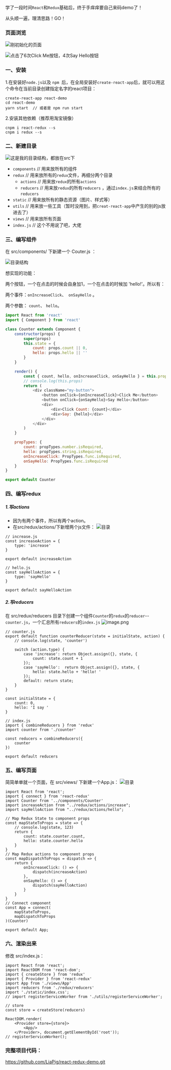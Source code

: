 学了一段时间``React``和``Redux``基础后，终于手痒痒要自己来码demo了！

从头顺一遍，理清思路！GO！

### 页面浏览
![刚初始化的页面](https://upload-images.jianshu.io/upload_images/7016617-5b5e833c5e244d8f.png?imageMogr2/auto-orient/strip%7CimageView2/2/w/1240)


![点击了6次Click Me按钮，4次Say Hello按钮](https://upload-images.jianshu.io/upload_images/7016617-bfd80218650e4138.png?imageMogr2/auto-orient/strip%7CimageView2/2/w/1240)



### 一、安装
1.在安装好`` node.js ``以及 ``npm ``后，在全局安装好``create-react-app``后，就可以用这个命令在当前目录创建指定名字的react项目：
```
create-react-app react-demo
cd react-demo
yarn start  // 或者是 npm run start
```
2.安装其他依赖（推荐用淘宝镜像）
```
cnpm i react-redux --s
cnpm i redux --s
```

### 二、新建目录
![这是我的目录结构，都放在src下](https://upload-images.jianshu.io/upload_images/7016617-0a14db02b2e3cba6.png?imageMogr2/auto-orient/strip%7CimageView2/2/w/1240)

+ ``components``  // 用来放所有的组件
+ ``redux``  // 用来放所有的``redux``文件，再细分两个目录
  - ``actions``  // 用来放``redux``的所有``actions``
  - ``reducers``  //  用来放``redux``的所有``reducers``  ，通过``index.js``来结合所有的``reducers  ``
+ ``static``  // 用来放所有的静态资源（图片、样式等）
+ ``utils``  // 用来放一些工具（暂时没用到，把``creat-react-app``中产生的别的js放进去了）
+ ``views``  // 用来放所有页面
+ ``index.js``  // 这个不用说了吧，大佬

### 三、编写组件
在 src/components/ 下新建一个 Couter.js ：


![目录结构](https://upload-images.jianshu.io/upload_images/7016617-40a9f6ff16edff00.png?imageMogr2/auto-orient/strip%7CimageView2/2/w/1240)

想实现的功能：


两个按钮，一个在点击的时候会自身加1，一个在点击的时候加 'hello!'。所以有：


两个事件：``onIncreaseClick``、`` onSayHello`` 。


两个参数： ``count``、 ``hello``。

```javascript
import React from 'react'
import { Component } from 'react'

class Counter extends Component {
    constructor(props) {
        super(props)
        this.state = {
            count: props.count || 0,
            hello: props.hello || ''
        }
    }

    render() {
        const { count, hello, onIncreaseClick, onSayHello } = this.props
        // console.log(this.props)
        return (
            <div className="my-button">
                <button onClick={onIncreaseClick}>Click Me</button>
                <button onClick={onSayHello}>Say Hello</button>
                <div>
                    <div>Click Count: {count}</div>
                    <div>Say: {hello}</div>
                </div>
            </div>
        )
    }

    propTypes: {
        count: propTypes.number.isRequired,
        hello: propTypes.string.isRequired,
        onIncreaseClick: PropTypes.func.isRequired,
        onSayHello: PropTypes.func.isRequired
    }
}

export default Counter
```
### 四、编写redux
##### 1.写actions
+ 因为有两个事件，所以有两个action。
+ 在src/redux/actions/下新增两个js文件：
![目录](https://upload-images.jianshu.io/upload_images/7016617-52759d6cf093005a.png?imageMogr2/auto-orient/strip%7CimageView2/2/w/1240)

```
// increase.js
const increaseAction = {
    type: 'increase'
}

export default increaseAction
```

```
// hello.js
const sayHelloAction = {
    type: 'sayHello'
}

export default sayHelloAction
```
##### 2.写reducers
在 src/redux/reducers 目录下创建一个组件``Counter``的``redux``的``reducer``--``counter.js``，一个汇总所有``reducers``的``index.js``
![image.png](https://upload-images.jianshu.io/upload_images/7016617-673156cf241cda02.png?imageMogr2/auto-orient/strip%7CimageView2/2/w/1240)

```
// counter.js
export default function counterReducer(state = initialState, action) {
    // console.log(state, 'counter')

    switch (action.type) {
        case 'increase': return Object.assign({}, state, {
            count: state.count + 1
        });
        case 'sayHello':  return Object.assign({}, state, {
            hello: state.hello + 'hello! '
        });
        default: return state;
    }
}

const initialState = {
    count: 0,
    hello: 'I say '
}
```

```
// index.js
import { combineReducers } from 'redux'
import counter from './counter'

const reducers = combineReducers({
    counter
})

export default reducers
```

### 五、编写页面
简简单单就一个页面，在 src/views/ 下新建一个App.js：
![目录](https://upload-images.jianshu.io/upload_images/7016617-68841035758ed4df.png?imageMogr2/auto-orient/strip%7CimageView2/2/w/1240)

```
import React from 'react';
import { connect } from 'react-redux'
import Counter from '../components/Counter'
import increaseAction from "../redux/actions/increase";
import sayHelloAction from "../redux/actions/hello";

// Map Redux State to component props
const mapStateToProps = state => {
    // console.log(state, 123)
    return {
        count: state.counter.count,
        hello: state.counter.hello
    }
}
// Map Redux actions to component props
const mapDispatchToProps = dispatch => {
    return {
        onIncreaseClick: () => {
            dispatch(increaseAction)
        },
        onSayHello: () => {
            dispatch(sayHelloAction)
        }
    }
}
// Connect component
const App = connect(
    mapStateToProps,
    mapDispatchToProps
)(Counter)

export default App;
```

### 六、渲染出来
修改 src/index.js：
```
import React from 'react';
import ReactDOM from 'react-dom';
import { createStore } from 'redux'
import { Provider } from 'react-redux'
import App from './views/App'
import reducers from './redux/reducers'
import './static/index.css';
// import registerServiceWorker from './utils/registerServiceWorker';

// store
const store = createStore(reducers)

ReactDOM.render(
    <Provider store={store}>
        <App/>
    </Provider>, document.getElementById('root'));
// registerServiceWorker();
```

### 完整项目代码：
https://github.com/LiaPig/react-redux-demo.git



